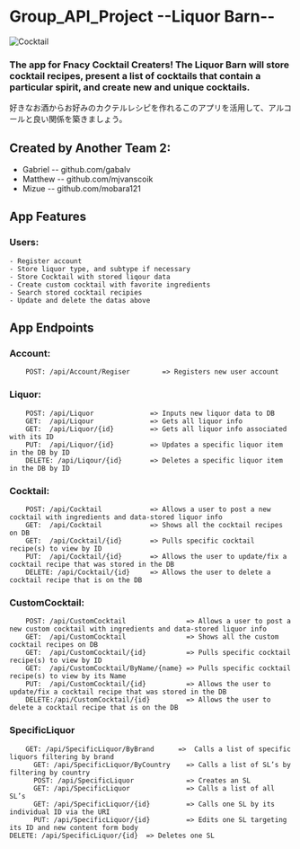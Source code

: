 # Group_API_Project --Liquor Barn--
![Cocktail](https://user-images.githubusercontent.com/63912277/93373892-f9fef180-f823-11ea-972e-a39862361537.PNG)
  
### The app for Fnacy Cocktail Creaters! The Liquor Barn will store cocktail recipes, present a list of cocktails that contain a particular spirit, and create new and unique cocktails.
好きなお酒からお好みのカクテルレシピを作れるこのアプリを活用して、アルコールと良い関係を築きましょう。


## Created by Another Team 2:
  - Gabriel -- github.com/gabalv
  - Matthew -- github.com/mjvanscoik
  - Mizue -- github.com/mobara121
  
  
## App Features
  
###  Users:
    - Register account
    - Store liquor type, and subtype if necessary
    - Store Cocktail with stored liqour data  
    - Create custom cocktail with favorite ingredients
    - Search stored cocktail recipies
    - Update and delete the datas above  


## App Endpoints

###  Account:
  
        POST: /api/Account/Regiser        => Registers new user account

###  Liquor: 
  
        POST: /api/Liquor              => Inputs new liquor data to DB
        GET:  /api/Liqour              => Gets all liquor info
        GET:  /api/Liquor/{id}         => Gets all liquor info associated with its ID
        PUT:  /api/Liquor/{id}         => Updates a specific liquor item in the DB by ID
        DELETE: /api/Liqour/{id}       => Deletes a specific liquor item in the DB by ID

###  Cocktail: 
  
        POST: /api/Cocktail            => Allows a user to post a new cocktail with ingredients and data-stored liquor info
        GET:  /api/Cocktail            => Shows all the cocktail recipes on DB
        GET:  /api/Cocktail/{id}       => Pulls specific cocktail recipe(s) to view by ID
        PUT:  /api/Cocktail/{id}       => Allows the user to update/fix a cocktail recipe that was stored in the DB
        DELETE: /api/Cocktail/{id}     => Allows the user to delete a cocktail recipe that is on the DB
        
###  CustomCocktail: 
  
        POST: /api/CustomCocktail               => Allows a user to post a new custom cocktail with ingredients and data-stored liquor info
        GET:  /api/CustomCocktail               => Shows all the custom cocktail recipes on DB
        GET:  /api/CustomCocktail/{id}          => Pulls specific cocktail recipe(s) to view by ID
        GET:  /api/CustomCocktail/ByName/{name} => Pulls specific cocktail recipe(s) to view by its Name
        PUT:  /api/CustomCocktail/{id}          => Allows the user to update/fix a cocktail recipe that was stored in the DB
        DELETE:/api/CustomCocktail/{id}         => Allows the user to delete a cocktail recipe that is on the DB
        
### SpecificLiquor
	
        GET: /api/SpecificLiquor/ByBrand      =>  Calls a list of specific liquors filtering by brand
	      GET: /api/SpecificLiquor/ByCountry    => Calls a list of SL’s by filtering by country
	      POST: /api/SpecificLiquor             => Creates an SL 
	      GET: /api/SpecificLiquor              => Calls a list of all SL’s
	      GET: /api/SpecificLiquor/{id}         => Calls one SL by its individual ID via the URI
	      PUT: /api/SpecificLiquor/{id}         => Edits one SL targeting its ID and new content form body
	DELETE: /api/SpecificLiquor/{id}  => Deletes one SL
